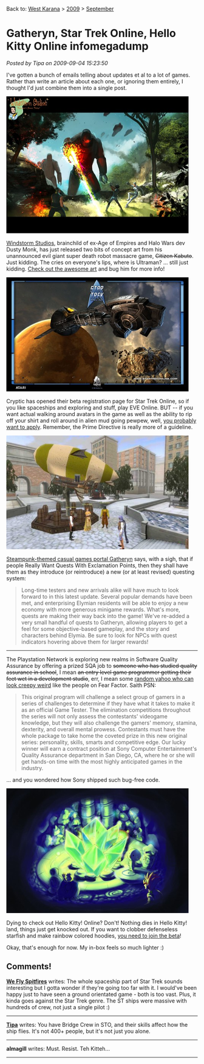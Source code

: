 Back to: [West Karana](/posts/westkarana.md) > [2009](/posts/2009/westkarana.md) > [September](./westkarana.md)
# Gatheryn, Star Trek Online, Hello Kitty Online infomegadump

*Posted by Tipa on 2009-09-04 15:23:50*

I've gotten a bunch of emails telling about updates et al to a lot of games. Rather than write an article about each one, or ignoring them entirely, I thought I'd just combine them into a single post.

![Concept art from Windstorm Studios](../../../uploads/2009/09/ws_concept2_1024x768-480x360.jpg "Concept art from Windstorm Studios")

[Windstorm Studios](http://www.windstormstudios.com/), brainchild of ex-Age of Empires and Halo Wars dev Dusty Monk, has just released two bits of concept art from his unannounced evil giant super death robot massacre game, ~~Citizen Kabuto~~. Just kidding. The cries on everyone's lips, where is Ultraman? ... still just kidding. [Check out the awesome art](http://www.windstormstudios.com/downloads.html) and bug him for more info!

![Star Trek Online](../../../uploads/2009/09/Wallpaper-010-1680x1050-480x300.jpg "Star Trek Online")

Cryptic has opened their beta registration page for Star Trek Online, so if you like spaceships and exploring and stuff, play EVE Online. BUT -- if you want actual walking around avatars in the game as well as the ability to rip off your shirt and roll around in alien mud going pewpew, well, [you probably want to apply](http://www.startrekonline.com/preview_application). Remember, the Prime Directive is really more of a guideline.

![Gatheryn](../../../uploads/2009/09/main-480x299.jpg "Gatheryn")

[Steampunk-themed casual games portal Gatheryn](http://www.mindfusegames.com/) says, with a sigh, that if people Really Want Quests With Exclamation Points, then they shall have them as they introduce (or reintroduce) a new (or at least revised) questing system:


> Long-time testers and new arrivals alike will have much to look forward to in this latest update. Several popular demands have been met, and enterprising Elymian residents will be able to enjoy a new economy with more generous minigame rewards. What's more, quests are making their way back into the game! We've re-added a very small handful of quests to Gatheryn, allowing players to get a feel for some objective-based gameplay, and the story and characters behind Elymia. Be sure to look for NPCs with quest indicators hovering above them for larger rewards!



---

The Playstation Network is exploring new realms in Software Quality Assurance by offering a prized SQA job to ~~someone who has studied quality assurance in school~~, I mean ~~an entry level game programmer getting their feet wet in a development studio~~, err, I mean some [random yahoo who can look creepy weird](http://www.us.playstation.com/psn/TheTester) like the people on Fear Factor. Saith PSN:


> This original program will challenge a select group of gamers in a series of challenges to determine if they have what it takes to make it as an official Game Tester. The elimination competitions throughout the series will not only assess the contestants' videogame knowledge, but they will also challenge the gamers' memory, stamina, dexterity, and overall mental prowess. Contestants must have the whole package to take home the coveted prize in this new original series: personality, skills, smarts and competitive edge. Our lucky winner will earn a contract position at Sony Computer Entertainment's Quality Assurance department in San Diego, CA, where he or she will get hands-on time with the most highly anticipated games in the industry.



... and you wondered how Sony shipped such bug-free code.

![Ooooh! Shiny crystals!](../../../uploads/2009/09/art_0013_colored2-480x328.jpg "Ooooh! Shiny crystals!")

Dying to check out Hello Kitty! Online? Don't! Nothing dies in Hello Kitty! land, things just get knocked out. If you want to clobber defenseless starfish and make rainbow colored hoodies, [you need to join the beta](http://www.hko.aeriagames.com/)!

Okay, that's enough for now. My in-box feels so much lighter :)

## Comments!

**[We Fly Spitfires](http://blog.weflyspitfires.com)** writes: The whole spaceship part of Star Trek sounds interesting but I gotta wonder if they're going too far with it. I would've been happy just to have seen a ground orientated game - both is too vast. Plus, it kinda goes against the Star Trek genre. The ST ships were massive with hundreds of crew, not just a single pilot :)

---

**[Tipa](https://chasingdings.com)** writes: You have Bridge Crew in STO, and their skills affect how the ship flies. It's not 400+ people, but it's not just you alone.

---

**almagill** writes: Must.
Resist.
Teh Kitteh...

---

